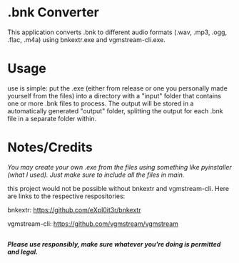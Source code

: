 # .bnk Converter
This application converts .bnk to different audio formats (.wav, .mp3, .ogg, .flac, .m4a) using bnkextr.exe and vgmstream-cli.exe.

# Usage
use is simple: put the .exe (either from release or one you personally made yourself from the files) into a directory with a "input" folder that contains one or more .bnk files to process. The output will be stored in a automatically generated "output" folder, splitting the output for each .bnk file in a separate folder within.

# Notes/Credits
_You may create your own .exe from the files using something like pyinstaller (what I used). Just make sure to include all the files in main._

this project would not be possible without bnkextr and vgmstream-cli. Here are links to the respective respositories:

bnkextr: https://github.com/eXpl0it3r/bnkextr

vgmstream-cli: https://github.com/vgmstream/vgmstream

##

_**Please use responsibly, make sure whatever you're doing is permitted and legal.**_

